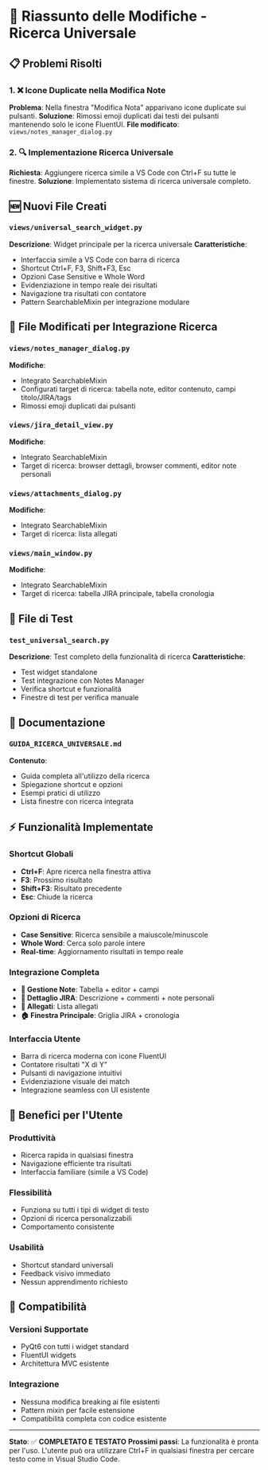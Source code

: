 # 🔧 Riassunto delle Modifiche - Ricerca Universale

## 📋 Problemi Risolti

### 1. ❌ Icone Duplicate nella Modifica Note
**Problema**: Nella finestra "Modifica Nota" apparivano icone duplicate sui pulsanti.
**Soluzione**: Rimossi emoji duplicati dai testi dei pulsanti mantenendo solo le icone FluentUI.
**File modificato**: `views/notes_manager_dialog.py`

### 2. 🔍 Implementazione Ricerca Universale
**Richiesta**: Aggiungere ricerca simile a VS Code con Ctrl+F su tutte le finestre.
**Soluzione**: Implementato sistema di ricerca universale completo.

## 🆕 Nuovi File Creati

### `views/universal_search_widget.py`
**Descrizione**: Widget principale per la ricerca universale
**Caratteristiche**:
- Interfaccia simile a VS Code con barra di ricerca
- Shortcut Ctrl+F, F3, Shift+F3, Esc
- Opzioni Case Sensitive e Whole Word
- Evidenziazione in tempo reale dei risultati
- Navigazione tra risultati con contatore
- Pattern SearchableMixin per integrazione modulare

## 📝 File Modificati per Integrazione Ricerca

### `views/notes_manager_dialog.py`
**Modifiche**:
- Integrato SearchableMixin
- Configurati target di ricerca: tabella note, editor contenuto, campi titolo/JIRA/tags
- Rimossi emoji duplicati dai pulsanti

### `views/jira_detail_view.py`
**Modifiche**:
- Integrato SearchableMixin
- Target di ricerca: browser dettagli, browser commenti, editor note personali

### `views/attachments_dialog.py`
**Modifiche**:
- Integrato SearchableMixin
- Target di ricerca: lista allegati

### `views/main_window.py`
**Modifiche**:
- Integrato SearchableMixin
- Target di ricerca: tabella JIRA principale, tabella cronologia

## 🧪 File di Test

### `test_universal_search.py`
**Descrizione**: Test completo della funzionalità di ricerca
**Caratteristiche**:
- Test widget standalone
- Test integrazione con Notes Manager
- Verifica shortcut e funzionalità
- Finestre di test per verifica manuale

## 📖 Documentazione

### `GUIDA_RICERCA_UNIVERSALE.md`
**Contenuto**:
- Guida completa all'utilizzo della ricerca
- Spiegazione shortcut e opzioni
- Esempi pratici di utilizzo
- Lista finestre con ricerca integrata

## ⚡ Funzionalità Implementate

### Shortcut Globali
- **Ctrl+F**: Apre ricerca nella finestra attiva
- **F3**: Prossimo risultato
- **Shift+F3**: Risultato precedente  
- **Esc**: Chiude la ricerca

### Opzioni di Ricerca
- **Case Sensitive**: Ricerca sensibile a maiuscole/minuscole
- **Whole Word**: Cerca solo parole intere
- **Real-time**: Aggiornamento risultati in tempo reale

### Integrazione Completa
- **📝 Gestione Note**: Tabella + editor + campi
- **🎫 Dettaglio JIRA**: Descrizione + commenti + note personali
- **📎 Allegati**: Lista allegati
- **🏠 Finestra Principale**: Griglia JIRA + cronologia

### Interfaccia Utente
- Barra di ricerca moderna con icone FluentUI
- Contatore risultati "X di Y"
- Pulsanti di navigazione intuitivi
- Evidenziazione visuale dei match
- Integrazione seamless con UI esistente

## 🎯 Benefici per l'Utente

### Produttività
- Ricerca rapida in qualsiasi finestra
- Navigazione efficiente tra risultati
- Interfaccia familiare (simile a VS Code)

### Flessibilità
- Funziona su tutti i tipi di widget di testo
- Opzioni di ricerca personalizzabili
- Comportamento consistente

### Usabilità
- Shortcut standard universali
- Feedback visivo immediato
- Nessun apprendimento richiesto

## 🔄 Compatibilità

### Versioni Supportate
- PyQt6 con tutti i widget standard
- FluentUI widgets
- Architettura MVC esistente

### Integrazione
- Nessuna modifica breaking ai file esistenti
- Pattern mixin per facile estensione
- Compatibilità completa con codice esistente

---

**Stato**: ✅ **COMPLETATO E TESTATO**
**Prossimi passi**: La funzionalità è pronta per l'uso. L'utente può ora utilizzare Ctrl+F in qualsiasi finestra per cercare testo come in Visual Studio Code.